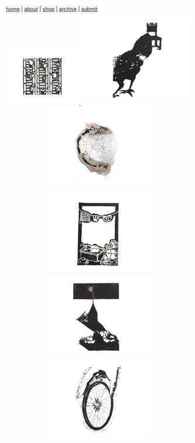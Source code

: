 [home](index.md) | [about](about.md)  |  [shop](shop.md)  |  [archive](archive.md)  |  [submit](submit.md)

<p align="center">
  <a href="issuesix.html">
    <img src="pictures/wg6icon.png" alt="Issue Six" width="200"/>
  </a>
  <a href="issues/issuefive.html">
    <img src="pictures/wg5icon.png" alt="Issue Five" width="300"/>
  </a>
  <a href="issuefour.html">
    <img src="pictures/wg4icon.png" alt="Issue Four" width="300"/>
  </a>
</p>

<p align="center">
  <a href="issuethree.html">
    <img src="pictures/wg3icon.png" alt="Issue Six" width="300"/>
  </a>
  <a href="issuetwo.html">
    <img src="pictures/wg2icon.png" alt="Issue Five" width="300"/>
  </a>
  <a href="issues/issueone.html">
    <img src="pictures/wg1icon.png" alt="Issue Four" width="300"/>
  </a>
</p>
